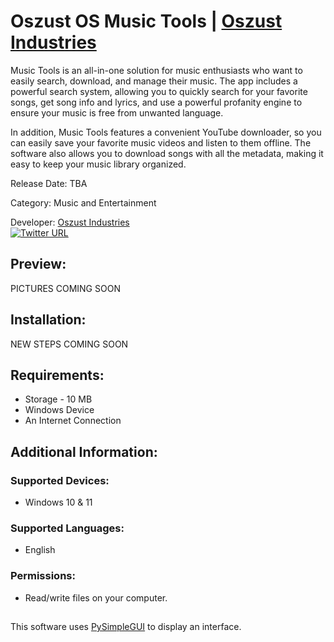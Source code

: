# Oszust OS Music Tools | [Oszust Industries](https://github.com/Oszust-Industries)

Music Tools is an all-in-one solution for music enthusiasts who want to easily search, download, and manage their music. The app includes a powerful search system, allowing you to quickly search for your favorite songs, get song info and lyrics, and use a powerful profanity engine to ensure your music is free from unwanted language.

In addition, Music Tools features a convenient YouTube downloader, so you can easily save your favorite music videos and listen to them offline. The software also allows you to download songs with all the metadata, making it easy to keep your music library organized.

Release Date: TBA

Category: Music and Entertainment

Developer: [Oszust Industries](https://github.com/Oszust-Industries)
<br /> [![Twitter URL](https://img.shields.io/twitter/url/https/twitter.com/bukotsunikki.svg?style=social&label=Follow%20%40OszustOS)](https://twitter.com/OszustOS)

## Preview:

PICTURES COMING SOON

## Installation:

NEW STEPS COMING SOON

## Requirements:

* Storage - 10 MB
* Windows Device
* An Internet Connection

## Additional Information:

### Supported Devices:
* Windows 10 & 11

### Supported Languages:
* English

### Permissions: 
* Read/write files on your computer.

##

This software uses [PySimpleGUI](https://github.com/PySimpleGUI/PySimpleGUI) to display an interface.

